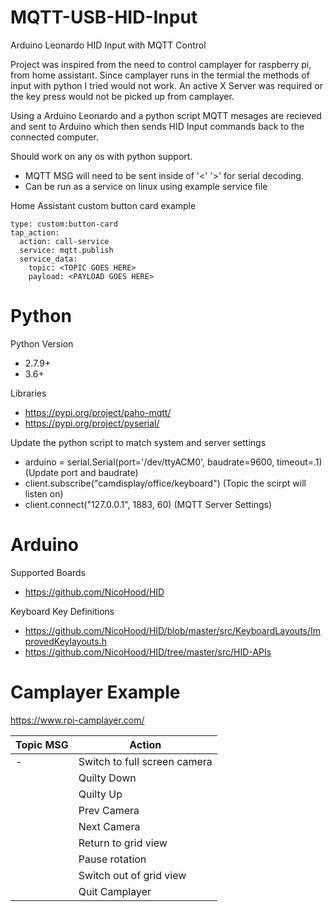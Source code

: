 # MQTT-USB-HID-Input
Arduino Leonardo HID Input with MQTT Control

Project was inspired from the need to control camplayer for raspberry pi, from home assistant.
Since camplayer runs in the termial the methods of input with python I tried would not work. An active
X Server was required or the key press would not be picked up from camplayer. 

Using a Arduino Leonardo and a python script MQTT mesages are recieved and sent to Arduino which then sends
HID Input commands back to the connected computer.

Should work on any os with python support.

- MQTT MSG will need to be sent inside of '<' '>' for serial decoding.
- Can be run as a service on linux using example service file

Home Assistant custom button card example
```
type: custom:button-card
tap_action:
  action: call-service
  service: mqtt.publish
  service_data:
    topic: <TOPIC GOES HERE>
    payload: <PAYLOAD GOES HERE>
```	

# Python
Python Version
- 2.7.9+
- 3.6+
	
Libraries
- https://pypi.org/project/paho-mqtt/
- https://pypi.org/project/pyserial/
	
Update the python script to match system and server settings
- arduino = serial.Serial(port='/dev/ttyACM0', baudrate=9600, timeout=.1) (Update port and baudrate)
- client.subscribe("camdisplay/office/keyboard") (Topic the scirpt will listen on)
- client.connect("127.0.0.1", 1883, 60) (MQTT Server Settings)

# Arduino
Supported Boards
- https://github.com/NicoHood/HID
	
Keyboard Key Definitions 
- https://github.com/NicoHood/HID/blob/master/src/KeyboardLayouts/ImprovedKeylayouts.h
- https://github.com/NicoHood/HID/tree/master/src/HID-APIs

# Camplayer Example
https://www.rpi-camplayer.com/

| Topic MSG | Action |
| ------------- | ------------- |
| <cam1> - <cam9> | Switch to full screen camera |
| <qdow>  | Quilty Down |
| <qup> | Quilty Up |
| <clef> | Prev Camera|
| <crig> | Next Camera |
| <back> | Return to grid view |
| <paus> | Pause rotation |
| <grid> | Switch out of grid view |
| <quit> | Quit Camplayer |
	
